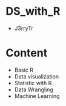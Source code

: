 # DS_with_R
* J3rryTr

# Content
* Basic R
* Data visualization
* Statistic with R
* Data Wrangling
* Machine Learning